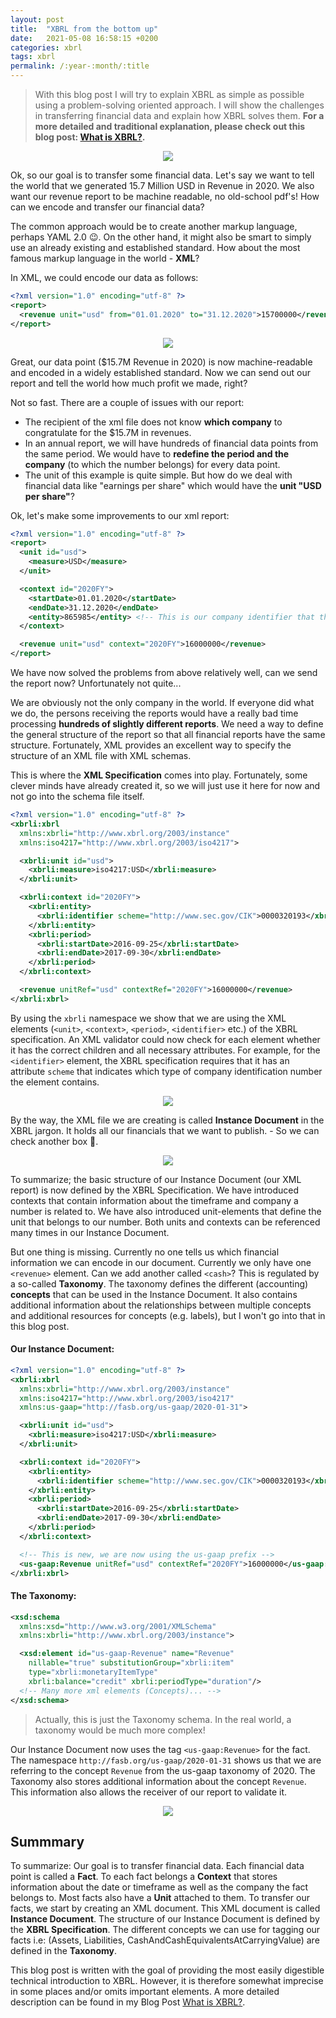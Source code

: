 ```yaml
---
layout: post
title:  "XBRL from the bottom up"
date:   2021-05-08 16:58:15 +0200
categories: xbrl
tags: xbrl
permalink: /:year-:month/:title
---
```



> With this blog post I will try to explain XBRL as simple as possible using a problem-solving oriented approach. I will show the challenges in transferring financial data and explain how XBRL solves them. **For a more detailed and traditional explanation, please check out this blog post: [What is XBRL?](/2021-07/xbrl-explained).**

<div style="text-align:center; margin: 10px"><img src="/assets/img/2021-07-01/l1.png" /></div>


Ok, so our goal is to transfer some financial data. Let's say we want to tell the world that we generated 15.7 Million USD in Revenue in 2020. We also want our revenue report to be machine readable, no old-school pdf's! How can we encode and transfer our financial data?

The common approach would be to create another markup language, perhaps YAML 2.0 😉. On the other hand, it might also be smart to simply use an already existing and established standard. How about the most famous markup language in the world - **XML**?

In XML, we could encode our data as follows:
```xml
<?xml version="1.0" encoding="utf-8" ?>
<report>
  <revenue unit="usd" from="01.01.2020" to="31.12.2020">15700000</revenue>
</report>
```

<div style="text-align:center; margin: 10px"><img src="/assets/img/2021-07-01/l2.png" /></div>

Great, our data point ($15.7M Revenue in 2020) is now machine-readable and encoded in a widely established standard. Now we can send out our report and tell the world how much profit we made, right?

Not so fast. There are a couple of issues with our report: 
- The recipient of the xml file does not know **which company** to congratulate for the $15.7M in revenues.
- In an annual report, we will have hundreds of financial data points from the same period. We would have to **redefine the period and the company** (to which the number belongs) for every data point.
- The unit of this example is quite simple. But how do we deal with financial data like "earnings per share" which would have the **unit "USD per share"**?

Ok, let's make some improvements to our xml report:
```xml
<?xml version="1.0" encoding="utf-8" ?>
<report>
  <unit id="usd">
    <measure>USD</measure>
  </unit>

  <context id="2020FY">
    <startDate>01.01.2020</startDate>
    <endDate>31.12.2020</endDate>
    <entity>865985</entity> <!-- This is our company identifier that the auditors gave us-->
  </context>

  <revenue unit="usd" context="2020FY">16000000</revenue>
</report>
```

We have now solved the problems from above relatively well, can we send the report now? Unfortunately not quite...

We are obviously not the only company in the world. If everyone did what we do, the persons receiving the reports would have a really bad time processing **hundreds of slightly different reports**. We need a way to define the general structure of the report so that all financial reports have the same structure.
Fortunately, XML provides an excellent way to specify the structure of an XML file with XML schemas. 


This is where the **XML Specification** comes into play. Fortunately, some clever minds have already created it, so we will just use it here for now and not go into the schema file itself.

```xml
<?xml version="1.0" encoding="utf-8" ?>
<xbrli:xbrl
  xmlns:xbrli="http://www.xbrl.org/2003/instance"
  xmlns:iso4217="http://www.xbrl.org/2003/iso4217">

  <xbrli:unit id="usd">
    <xbrli:measure>iso4217:USD</xbrli:measure>
  </xbrli:unit>

  <xbrli:context id="2020FY">
    <xbrli:entity>
      <xbrli:identifier scheme="http://www.sec.gov/CIK">0000320193</xbrli:identifier>
    </xbrli:entity>
    <xbrli:period>
      <xbrli:startDate>2016-09-25</xbrli:startDate>
      <xbrli:endDate>2017-09-30</xbrli:endDate>
    </xbrli:period>
  </xbrli:context>  

  <revenue unitRef="usd" contextRef="2020FY">16000000</revenue>
</xbrli:xbrl>

```
By using the `xbrli` namespace we show that we are using the XML elements (`<unit>`, `<context>`, `<period>`, `<identifier>` etc.) of the XBRL specification. An XML validator could now check for each element whether it has the correct children and all necessary attributes. For example, for the `<identifier>` element, the XBRL specification requires that it has an attribute `scheme` that indicates which type of company identification number the element contains.

<div style="text-align:center; margin: 10px"><img src="/assets/img/2021-07-01/l3.png" /></div>

By the way, the XML file we are creating is called **Instance Document** in the XBRL jargon. It holds all our financials that we want to publish. - So we can check another box 🥳.

<div style="text-align:center; margin: 10px"><img src="/assets/img/2021-07-01/l4.png" /></div>

To summarize; the basic structure of our Instance Document (our XML report) is now defined by the XBRL Specification. We have introduced contexts that contain information about the timeframe and company a number is related to. We have also introduced unit-elements that define the unit that belongs to our number. Both units and contexts can be referenced many times in our Instance Document. 

But one thing is missing. Currently no one tells us which financial information we can encode in our document. Currently we only have one `<revenue>` element. Can we add another called `<cash>`? This is regulated by a so-called **Taxonomy**. The taxonomy defines the different (accounting) **concepts** that can be used in the Instance Document. It also contains additional information about the relationships between multiple concepts and additional resources for concepts (e.g. labels), but I won't go into that in this blog post.


#### Our Instance Document:
```xml
<?xml version="1.0" encoding="utf-8" ?>
<xbrli:xbrl
  xmlns:xbrli="http://www.xbrl.org/2003/instance"
  xmlns:iso4217="http://www.xbrl.org/2003/iso4217"
  xmlns:us-gaap="http://fasb.org/us-gaap/2020-01-31">

  <xbrli:unit id="usd">
    <xbrli:measure>iso4217:USD</xbrli:measure>
  </xbrli:unit>

  <xbrli:context id="2020FY">
    <xbrli:entity>
      <xbrli:identifier scheme="http://www.sec.gov/CIK">0000320193</xbrli:identifier>
    </xbrli:entity>
    <xbrli:period>
      <xbrli:startDate>2016-09-25</xbrli:startDate>
      <xbrli:endDate>2017-09-30</xbrli:endDate>
    </xbrli:period>
  </xbrli:context>  

  <!-- This is new, we are now using the us-gaap prefix -->
  <us-gaap:Revenue unitRef="usd" contextRef="2020FY">16000000</us-gaap:Revenue>
</xbrli:xbrl>
```

#### The Taxonomy:
```xml
<xsd:schema 
  xmlns:xsd="http://www.w3.org/2001/XMLSchema"
  xmlns:xbrli="http://www.xbrl.org/2003/instance">

  <xsd:element id="us-gaap-Revenue" name="Revenue"
    nillable="true" substitutionGroup="xbrli:item"
    type="xbrli:monetaryItemType"
    xbrli:balance="credit" xbrli:periodType="duration"/>
  <!-- Many more xml elements (Concepts)... -->
</xsd:schema>
```
> Actually, this is just the Taxonomy schema. In the real world, a taxonomy would be much more complex!

Our Instance Document now uses the tag `<us-gaap:Revenue>` for the fact. The namespace `http://fasb.org/us-gaap/2020-01-31` shows us that we are referring to the concept `Revenue` from the us-gaap taxonomy of 2020. The Taxonomy also stores additional information about the concept `Revenue`. This information also allows the receiver of our report to validate it.


<div style="text-align:center; margin: 10px"><img src="/assets/img/2021-07-01/l5.png" /></div>


## Summmary
To summarize: Our goal is to transfer financial data. Each financial data point is called a **Fact**. To each fact belongs a **Context** that stores information about the date or timeframe as well as the company the fact belongs to. Most facts also have a **Unit** attached to them. To transfer our facts, we start by creating an XML document. This XML document is called **Instance Document**. The structure of our Instance Document is defined by the **XBRL Specification**. The different concepts we can use for tagging our facts i.e: (Assets, Liabilities, CashAndCashEquivalentsAtCarryingValue) are defined in the **Taxonomy**. 

This blog post is written with the goal of providing the most easily digestible technical introduction to XBRL. However, it is therefore somewhat imprecise in some places and/or omits important elements. A more detailed description can be found in my Blog Post [What is XBRL?](/2021-07/xbrl-explained).